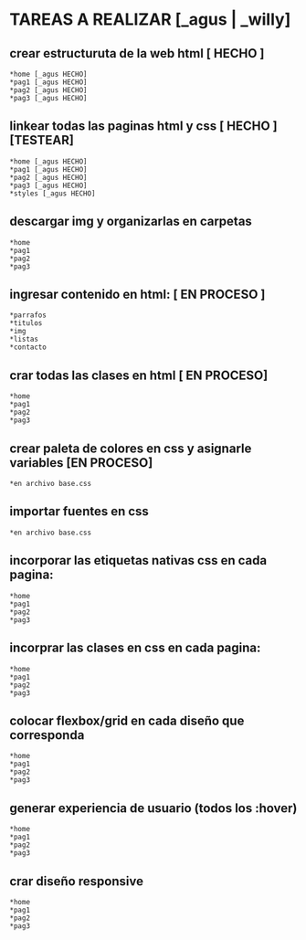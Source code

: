 # TAREAS A REALIZAR [_agus | _willy]
## crear estructuruta de la web html [ HECHO ]
    *home [_agus HECHO]
    *pag1 [_agus HECHO]
    *pag2 [_agus HECHO]
    *pag3 [_agus HECHO]
## linkear todas las paginas html y css [ HECHO ] [TESTEAR]
    *home [_agus HECHO]
    *pag1 [_agus HECHO]
    *pag2 [_agus HECHO]
    *pag3 [_agus HECHO]
    *styles [_agus HECHO]
## descargar img y organizarlas en carpetas
    *home
    *pag1
    *pag2
    *pag3    
## ingresar contenido en html:  [ EN PROCESO ]
    *parrafos
    *titulos
    *img
    *listas
    *contacto
## crar todas las clases en html [ EN PROCESO]
    *home
    *pag1
    *pag2
    *pag3
## crear paleta de colores en css y asignarle variables [EN PROCESO]
    *en archivo base.css
## importar fuentes en css
    *en archivo base.css
## incorporar las etiquetas nativas css en cada pagina:
    *home
    *pag1
    *pag2
    *pag3
## incorprar las clases en css en cada pagina:
    *home
    *pag1
    *pag2
    *pag3
## colocar flexbox/grid en cada diseño que corresponda
    *home
    *pag1
    *pag2
    *pag3
## generar experiencia de usuario (todos los :hover)
    *home
    *pag1
    *pag2
    *pag3
## crar diseño responsive
    *home
    *pag1
    *pag2
    *pag3